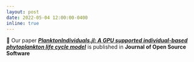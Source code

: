 ```yaml
---
layout: post
date: 2022-05-04 12:00:00-0400
inline: true
---
```


:tada: Our paper [***PlanktonIndividuals.jl: A GPU supported individual-based phytoplankton life cycle model***](https://joss.theoj.org/papers/10.21105/joss.04207) is published in **Journal of Open Source Software**